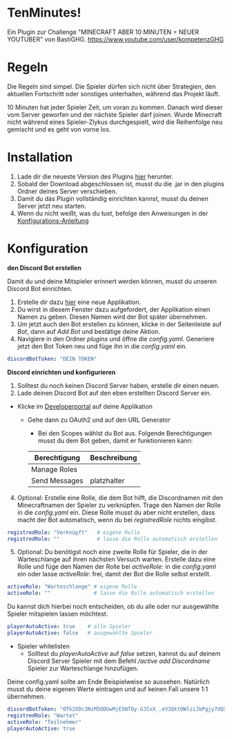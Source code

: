 # TenMinutes!
Ein Plugin zur Challenge "MINECRAFT ABER 10 MINUTEN = NEUER YOUTUBER" von BastiGHG.
https://www.youtube.com/user/kompetenzGHG

# Regeln
Die Regeln sind simpel. Die Spieler dürfen sich nicht über Strategien, den aktuellen Fortschritt oder sonstiges unterhalten, während das Projekt läuft.

10 Minuten hat jeder Spieler Zeit, um voran zu kommen. Danach wird dieser vom Server geworfen und der nächste Spieler darf joinen.
Wurde Minecraft nicht während eines Spieler-Zlykus durchgespielt, wird die Reihenfolge neu gemischt und es geht von vorne los.

# Installation
1. Lade dir die neueste Version des Plugins [hier](https://github.com/LittleKing205/TenMinutesPlugin/releases/latest) herunter.
2. Sobald der Download abgeschlossen ist, musst du die .jar in den plugins Ordner deines Server verschieben.
3. Damit du das Plugin vollständig einrichten kannst, musst du deinen Server jetzt neu starten.
4. Wenn du nicht weißt, was du tust, befolge den Anweisungen in der [Konfigurations-Anleitung](https://github.com/LittleKing205/TenMinutesPlugin/blob/master/README.md#konfiguration)

# Konfiguration
**den Discord Bot erstellen**

Damit du und deine Mitspieler erinnert werden können, musst du unseren Discord Bot einrichten.
1. Erstelle dir dazu [hier](https://discord.com/developers/applications) eine neue Applikation.
2. Du wirst in diesem Fenster dazu aufgefordert, der Applikation einen Namen zu geben. Diesen Namen wird der Bot später übernehmen.
3. Um jetzt auch den Bot erstellen zu können, klicke in der Seitenleiste auf *Bot*, dann auf *Add Bot* und bestätige deine Aktion.
4. Navigiere in den Ordner *plugins* und öffne die *config.yaml*. Generiere jetzt den Bot Token neu und füge ihn in die *config.yaml* ein.
```yaml
discordBotToken: "DEIN TOKEN"
```
**Discord einrichten und konfigurieren**

1. Solltest du noch keinen Discord Server haben, erstelle dir einen neuen.
2. Lade deinen Discord Bot auf den eben erstellten Discord Server ein.
- Klicke im [Developerportal](https://discord.com/developers/applications) auf deine Applikation
  - Gehe dann zu OAuth2 und auf den URL Generator
    - Bei den Scopes wählst du Bot aus. Folgende Berechtigungen musst du dem Bot geben, damit er funktionieren kann:

    | Berechtigung | Beschreibung |
    | ------------ | ------------ |
    | Manage Roles |  |
    | Send Messages | platzhalter |
4. Optional: Erstelle eine Rolle, die dem Bot hilft, die Discordnamen mit den Minecraftnamen der Spieler zu verknüpfen. Trage den Namen der Rolle in die *config.yaml* ein. Diese Rolle musst du aber nicht erstellen, dass macht der Bot automatisch, wenn du bei *registredRole* nichts eingibst.
```yaml
registredRole: "Verknüpft"   # eigene Rolle
registredRole: ""            # lasse die Rolle automatisch erstellen
```
5. Optional: Du benötigst noch eine zweite Rolle für Spieler, die in der Warteschlange auf ihren nächsten Versuch warten. Erstelle dazu eine Rolle und füge den Namen der Rolle bei *activeRole:* in die *config.yaml* ein oder lasse *activeRole:* frei, damit der Bot die Rolle selbst erstellt.
```yaml
activeRole: "Warteschlange" # eigene Rolle
activeRole: ""              # lasse die Rolle automatisch erstellen
```
Du kannst dich hierbei noch entscheiden, ob du alle oder nur ausgewählte Spieler mitspielen lassen möchtest.
```yaml
playerAutoActive: true    # alle Spieler
playerAutoActive: false   # ausgewählte Spieler
```
- Spieler whitelisten
  - Solltest du *playerAutoActive* auf *false* setzen, kannst du auf deinem Discord Server Spieler mit dem Befehl */active add Discordname* Spieler zur Warteschlange hinzufügen.


Deine config.yaml sollte am Ende Beispielweise so aussehen. Natürlich musst du deine eigenen Werte eintragen und auf keinen Fall unsere 1:1 übernehmen.
```yaml
discordBotToken: "OTk2ODc3NzM5ODUwMjE5NTQy.GJCxX_.eV3QktOWlziJbPgjy7dQX_9djWtOv6Wt2FgljE"
registredRole: "Wartet"
activeRole: "Teilnehmer"
playerAutoActive: true
```
